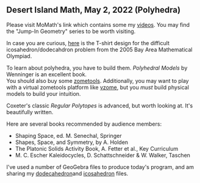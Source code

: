 <h2> Desert Island Math, May 2, 2022 (Polyhedra)</h2>

Please visit MoMath's link which contains some my [videos](https://momath.org/videos/videos-events-with-paul-zeitz/). 
You may find the "Jump-In Geometry" series to be worth visiting.

In case you are curious, [here](/bamo2005shirt.pdf) is the T-shirt design for the difficult icosahedron/dodecahdron problem from the 2005 Bay Area Mathematical Olympiad.

To learn about polyhedra, you have to build them. *Polyhedral Models* by Wenninger is an excellent book.  
You should also buy some [zometools](http://zometool.com).
Additionally, you may want to play with a virtual zometools platform like [vzome](https://www.vzome.com/home/), but you *must* build physical models to build your 
intuition.

Coxeter's classic *Regular Polytopes* is advanced, but worth looking at. It's beautifully written. 

Here are several books recommended by audience members:
* Shaping Space, ed. M. Senechal, Springer
* Shapes, Space, and Symmetry, by A. Holden
* The Platonic Solids Activity Book, A. Fetter et al., Key Curriculum
* M. C. Escher Kaleidocycles, D. Schattschneider & W. Walker, Taschen


I've used a number of GeoGebra files to produce today's program, and am sharing my [dodecahedron](https://www.geogebra.org/classic/d6f8cabe)and
[icosahedron](https://www.geogebra.org/classic/f3kxuasc) files.
